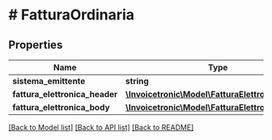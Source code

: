 # # FatturaOrdinaria

## Properties

Name | Type | Description | Notes
------------ | ------------- | ------------- | -------------
**sistema_emittente** | **string** |  | [optional]
**fattura_elettronica_header** | [**\Invoicetronic\Model\FatturaElettronicaHeader**](FatturaElettronicaHeader.md) |  | [optional]
**fattura_elettronica_body** | [**\Invoicetronic\Model\FatturaElettronicaBody[]**](FatturaElettronicaBody.md) |  | [optional]

[[Back to Model list]](../../README.md#models) [[Back to API list]](../../README.md#endpoints) [[Back to README]](../../README.md)
